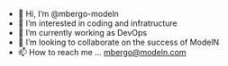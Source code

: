 - 👋 Hi, I’m @mbergo-modeln
- 👀 I’m interested in coding and infratructure
- 🌱 I’m currently working as DevOps
- 💞️ I’m looking to collaborate on the success of ModelN
- 📫 How to reach me ... mbergo@modeln.com

<!---
mbergo-modeln/mbergo-modeln is a ✨ special ✨ repository because its `README.md` (this file) appears on your GitHub profile.
You can click the Preview link to take a look at your changes.
--->
